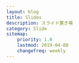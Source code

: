 ```yaml
---
layout: blog
title: Slides
description: スライド置き場
category: Slide
sitemap:
    priority: 1.0
    lastmod: 2019-04-08
    changefreq: weekly
---
```


